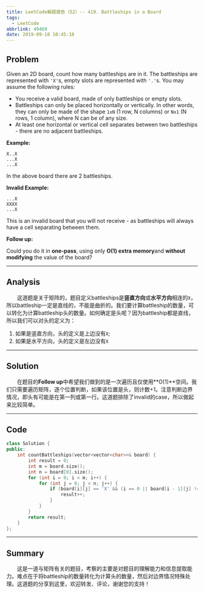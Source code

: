 ```yaml
---
title: LeetCode解题报告（52）-- 419. Battleships in a Board
tags:
  - LeetCode
abbrlink: 49469
date: 2019-09-18 10:45:18
---
```


## Problem

Given an 2D board, count how many battleships are in it. The battleships are represented with `'X'`s, empty slots are represented with `'.'`s. You may assume the following rules:

- You receive a valid board, made of only battleships or empty slots.
- Battleships can only be placed horizontally or vertically. In other words, they can only be made of the shape `1xN` (1 row, N columns) or `Nx1` (N rows, 1 column), where N can be of any size.
- At least one horizontal or vertical cell separates between two battleships - there are no adjacent battleships.

<!-- more -->

**Example:**

```
X..X
...X
...X
```

In the above board there are 2 battleships.

**Invalid Example:**

```
...X
XXXX
...X
```

This is an invalid board that you will not receive - as battleships will always have a cell separating between them.

**Follow up:**

Could you do it in **one-pass**, using only **O(1) extra memory**and **without modifying** the value of the board?

------

## Analysis

&emsp;&emsp;这道题是关于矩阵的，题目定义battleships是**竖直方向**或**水平方向**相连的`X`，所以battleship一定是直线的，不能是曲折的。我们要计算battleship的数量，可以转化为计算battleship头的数量。如何确定是头呢？因为battleship都是直线，所以我们可以对头的定义为：

1. 如果是竖直方向，头的定义是上边没有`X`;
2. 如果是水平方向，头的定义是左边没有`X`

------

## Solution

&emsp;&emsp;在题目的**Follow up**中希望我们做到的是一次遍历且仅使用**O(1)**空间。我们只需要遍历矩阵，逐个位置判断，如果该位置是头，则计数+1。注意判断边界情况，即头有可能是在第一列或第一行。这道题排除了invalid的case，所以做起来比较简单。

------

## Code

```c++
class Solution {
public:
    int countBattleships(vector<vector<char>>& board) {
        int result = 0;
        int m = board.size();
        int n = board[0].size();
        for (int i = 0; i < m; i++) {
            for (int j = 0; j < n; j++) {
                if (board[i][j] == 'X' && (i == 0 || board[i - 1][j] != 'X') && (j == 0 || board[i][j - 1] != 'X')) {
                    result++;
                }
            }
        }
        return result;
    }
};
```

------

## Summary

&emsp;&emsp;这是一道与矩阵有关的题目，考察的主要是对题目的理解能力和信息提取能力。难点在于将battleship的数量转化为计算头的数量，然后对边界情况特殊处理。这道题的分享到这里，欢迎转发、评论，谢谢您的支持！
